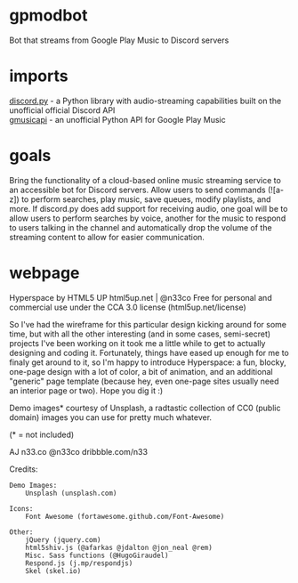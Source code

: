 # gpmodbot
Bot that streams from Google Play Music to Discord servers

# imports
<a href="https://github.com/Rapptz/discord.py">discord.py</a> - a Python library with audio-streaming capabilities built on the unofficial official Discord API<br/>
<a href="https://github.com/simon-weber/gmusicapi">gmusicapi</a> - an unofficial Python API for Google Play Music<br/>

# goals
Bring the functionality of a cloud-based online music streaming service to an accessible bot for Discord servers. Allow users to send commands (![a-z]) to perform searches, play music, save queues, modify playlists, and more. If discord.py does add support for receiving audio, one goal will be to allow users to perform searches by voice, another for the music to respond to users talking in the channel and automatically drop the volume of the streaming content to allow for easier communication. 

# webpage 
Hyperspace by HTML5 UP
html5up.net | @n33co
Free for personal and commercial use under the CCA 3.0 license (html5up.net/license)


So I've had the wireframe for this particular design kicking around for some time, but with all
the other interesting (and in some cases, semi-secret) projects I've been working on it took me
a little while to get to actually designing and coding it. Fortunately, things have eased up
enough for me to finaly get around to it, so I'm happy to introduce Hyperspace: a fun, blocky,
one-page design with a lot of color, a bit of animation, and an additional "generic" page template
(because hey, even one-page sites usually need an interior page or two). Hope you dig it :)

Demo images* courtesy of Unsplash, a radtastic collection of CC0 (public domain) images
you can use for pretty much whatever.

(* = not included)

AJ
n33.co @n33co dribbble.com/n33


Credits:

	Demo Images:
		Unsplash (unsplash.com)

	Icons:
		Font Awesome (fortawesome.github.com/Font-Awesome)

	Other:
		jQuery (jquery.com)
		html5shiv.js (@afarkas @jdalton @jon_neal @rem)
		Misc. Sass functions (@HugoGiraudel)
		Respond.js (j.mp/respondjs)
		Skel (skel.io)
